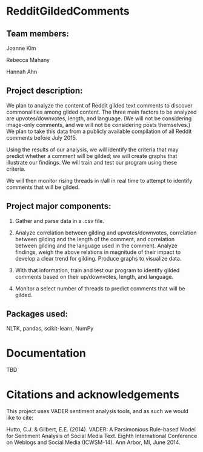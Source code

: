# RedditGildedComments

## Team members:

Joanne Kim

Rebecca Mahany

Hannah Ahn

## Project description:

We plan to analyze the content of Reddit gilded text comments to discover commonalities among gilded content. The three main factors to be analyzed are upvotes/downvotes, length, and language. (We will not be considering image-only comments, and we will not be considering posts themselves.) We plan to take this data from a publicly available compilation of all Reddit comments before July 2015.

Using the results of our analysis, we will identify the criteria that may predict whether a comment will be gilded; we will create graphs that illustrate our findings. We will train and test our program using these criteria. 

We will then monitor rising threads in r/all in real time to attempt to identify comments that will be gilded.

## Project major components:

1. Gather and parse data in a .csv file.

2. Analyze correlation between gilding and upvotes/downvotes,  correlation between gilding and the length of the comment, and correlation between gilding and the language used in the comment. Analyze findings, weigh the above relations in magnitude of their impact to develop a clear trend for gilding. Produce graphs to visualize data.

3. With that information, train and test our program to identify gilded comments based on their up/downvotes, length, and language. 

4. Monitor a select number of threads to predict comments that will be gilded.

## Packages used:

NLTK, pandas, scikit-learn, NumPy


# Documentation

TBD


# Citations and acknowledgements 

This project uses VADER sentiment analysis tools, and as such we would like to cite:

Hutto, C.J. & Gilbert, E.E. (2014). VADER: A Parsimonious Rule-based Model for Sentiment Analysis of Social Media Text. Eighth International Conference on Weblogs and Social Media (ICWSM-14). Ann Arbor, MI, June 2014.
